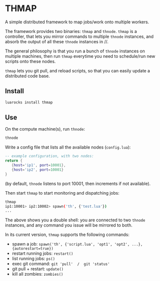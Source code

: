 THMAP
=====

A simple distributed framework to map jobs/work onto multiple workers.

The framework provides two binaries: `thmap` and `thnode`. `thmap` is a controller,
that lets you mirror commands to multiple `thnode` instances, and absorb the output
of all these `thnode` instances in //.

The general philosophy is that you run a bunch of `thnode` instances on multiple machines,
then run `thmap` everytime you need to schedule/run new scripts onto these nodes.

`thmap` lets you git pull, and reload scripts, so that you can easily update a 
distributed code base.

Install
-------

```sh
luarocks install thmap
```

Use
---

On the compute machine(s), run `thnode`:

```sh
thnode
```

Write a config file that lists all the available nodes (`config.lua`):

```lua
-- example configuration, with two nodes:
return {
   {host='ip1', port=10001},
   {host='ip2', port=10001}
}
```

(by default, `thnode` listens to port 10001, then increments if not available).

Then start `thmap` to start monitoring and dispatching jobs:

```sh
thmap
ip1:10001> ip2:10002> spawn('th', {'test.lua'})
...
```

The above shows you a double shell: you are connected to two `thnode` instances,
and any command you issue will be mirrored to both.

In its current version, `thmap` supports the following commands:

* spawn a job:            `spawn('th', {'script.lua', 'opt1', 'opt2', ...}, {autorestart=true})`
* restart running jobs:   `restart()`
* list running jobs:      `ps()`
* exec git command:       `git 'pull'  /  git 'status'`
* git pull + restart:     `update()`
* kill all zombies:       `zombies()`
